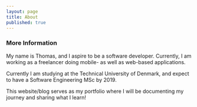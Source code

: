 ```yaml
---
layout: page
title: About
published: true
---
```


### More Information
My name is Thomas, and I aspire to be a software developer. Currently, I am working as a freelancer doing mobile- as well as web-based applications.

Currently I am studying at the Technical University of Denmark, and expect to have a Software Engineering MSc by 2019.

This website/blog serves as my portfolio where I will be documenting my journey and sharing what I learn!
